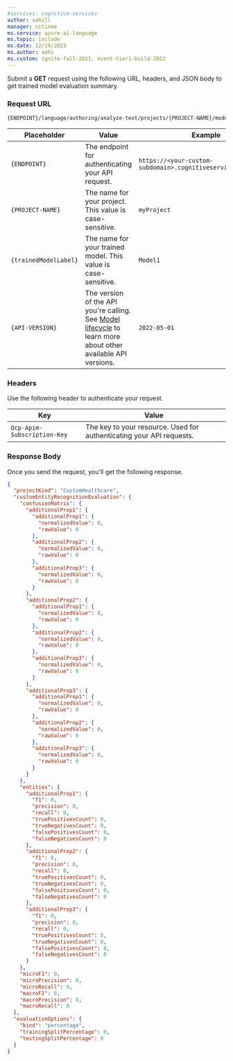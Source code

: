 ```yaml
---
#services: cognitive-services
author: aahill
manager: nitinme
ms.service: azure-ai-language
ms.topic: include
ms.date: 12/19/2023
ms.author: aahi
ms.custom: ignite-fall-2021, event-tier1-build-2022
---
```




Submit a **GET** request using the following URL, headers, and JSON body to get trained model evaluation summary.


### Request URL

```rest
{ENDPOINT}/language/authoring/analyze-text/projects/{PROJECT-NAME}/models/{trainedModelLabel}/evaluation/summary-result?api-version={API-VERSION}
```

|Placeholder  |Value  | Example |
|---------|---------|---------|
|`{ENDPOINT}`     | The endpoint for authenticating your API request.   | `https://<your-custom-subdomain>.cognitiveservices.azure.com` |
|`{PROJECT-NAME}`     | The name for your project. This value is case-sensitive.   | `myProject` |
|`{trainedModelLabel}`     | The name for your trained model. This value is case-sensitive.   | `Model1` |
|`{API-VERSION}`     | The version of the API you're calling. See [Model lifecycle](../../../concepts/model-lifecycle.md#choose-the-model-version-used-on-your-data) to learn more about other available API versions.  | `2022-05-01` |


### Headers

Use the following header to authenticate your request. 

|Key|Value|
|--|--|
|`Ocp-Apim-Subscription-Key`| The key to your resource. Used for authenticating your API requests.|

### Response Body

Once you send the request, you'll get the following response.

```json
{
  "projectKind": "CustomHealthcare",
  "customEntityRecognitionEvaluation": {
    "confusionMatrix": {
      "additionalProp1": {
        "additionalProp1": {
          "normalizedValue": 0,
          "rawValue": 0
        },
        "additionalProp2": {
          "normalizedValue": 0,
          "rawValue": 0
        },
        "additionalProp3": {
          "normalizedValue": 0,
          "rawValue": 0
        }
      },
      "additionalProp2": {
        "additionalProp1": {
          "normalizedValue": 0,
          "rawValue": 0
        },
        "additionalProp2": {
          "normalizedValue": 0,
          "rawValue": 0
        },
        "additionalProp3": {
          "normalizedValue": 0,
          "rawValue": 0
        }
      },
      "additionalProp3": {
        "additionalProp1": {
          "normalizedValue": 0,
          "rawValue": 0
        },
        "additionalProp2": {
          "normalizedValue": 0,
          "rawValue": 0
        },
        "additionalProp3": {
          "normalizedValue": 0,
          "rawValue": 0
        }
      }
    },
    "entities": {
      "additionalProp1": {
        "f1": 0,
        "precision": 0,
        "recall": 0,
        "truePositivesCount": 0,
        "trueNegativesCount": 0,
        "falsePositivesCount": 0,
        "falseNegativesCount": 0
      },
      "additionalProp2": {
        "f1": 0,
        "precision": 0,
        "recall": 0,
        "truePositivesCount": 0,
        "trueNegativesCount": 0,
        "falsePositivesCount": 0,
        "falseNegativesCount": 0
      },
      "additionalProp3": {
        "f1": 0,
        "precision": 0,
        "recall": 0,
        "truePositivesCount": 0,
        "trueNegativesCount": 0,
        "falsePositivesCount": 0,
        "falseNegativesCount": 0
      }
    },
    "microF1": 0,
    "microPrecision": 0,
    "microRecall": 0,
    "macroF1": 0,
    "macroPrecision": 0,
    "macroRecall": 0
  },
  "evaluationOptions": {
    "kind": "percentage",
    "trainingSplitPercentage": 0,
    "testingSplitPercentage": 0
  }
}

```
